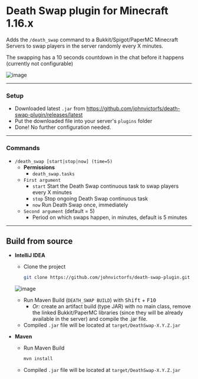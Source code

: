 # Death Swap plugin for Minecraft 1.16.x

Adds the `/death_swap` command to a Bukkit/Spigot/PaperMC Minecraft Servers to swap players in the server randomly every X minutes.

The swapping has a 10 seconds countdown in the chat before it happens (currently not configurable)

![image](https://user-images.githubusercontent.com/37747572/99858631-c49cba00-2b6c-11eb-8c69-c82efb03dc48.png)

---

### Setup

- Downloaded latest `.jar` from https://github.com/johnvictorfs/death-swap-plugin/releases/latest
- Put the downloaded file into your server's `plugins` folder
- Done! No further configuration needed.

---

### Commands

- `/death_swap [start|stop|now] (time=5)`
    - **Permissions**
        - `death_swap.tasks`
    - `First argument`
        - `start` Start the Death Swap continuous task to swap players every X minutes
        - `stop` Stop ongoing Death Swap continuous task
        - `now` Run Death Swap once, immediately
    - `Second argument` (default = 5)
        - Period on which swaps happen, in minutes, default is 5 minutes

---

## Build from source

- **IntelliJ IDEA**
    - Clone the project
        ```bash
        git clone https://github.com/johnvictorfs/death-swap-plugin.git
        ```

    ![image](https://user-images.githubusercontent.com/37747572/99855805-610f8e00-2b66-11eb-8379-6ae3591e8636.png)

    - Run Maven Build (`DEATH_SWAP BUILD`) with <kbd>Shift</kbd> + <kbd>F10</kbd>
        - *Or:* create an artifact build (type JAR) with no main class, remove the linked Bukkit/PaperMC libraries (since they will be already available in the server) and compile the .jar file.
    - Compiled `.jar` file will be located at `target/DeathSwap-X.Y.Z.jar`

- **Maven**
    - Run Maven Build
        ```bash
        mvn install
        ```
    - Compiled `.jar` file will be located at `target/DeathSwap-X.Y.Z.jar`


